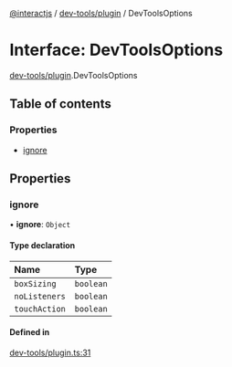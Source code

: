 [@interactjs](../README.md) / [dev-tools/plugin](../modules/dev_tools_plugin.md) / DevToolsOptions

# Interface: DevToolsOptions

[dev-tools/plugin](../modules/dev_tools_plugin.md).DevToolsOptions

## Table of contents

### Properties

- [ignore](dev_tools_plugin.DevToolsOptions.md#ignore)

## Properties

### ignore

• **ignore**: `Object`

#### Type declaration

| Name | Type |
| :------ | :------ |
| `boxSizing` | `boolean` |
| `noListeners` | `boolean` |
| `touchAction` | `boolean` |

#### Defined in

[dev-tools/plugin.ts:31](https://github.com/taye/interact.js/blob/d3d47461/packages/@interactjs/dev-tools/plugin.ts#L31)
